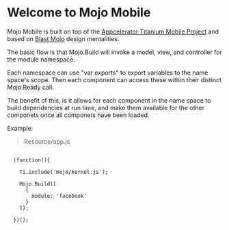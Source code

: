 Welcome to Mojo Mobile
======================

Mojo Mobile is built on top of the [Appcelerator Titanium Mobile Project](http://appcelerator.com) and based on [Blast Mojo](http://blastmojo.com) design mentalities.

The basic flow is that Mojo.Build will invoke a model, view, and controller for the module namespace. 

Each namespace can use "var exports" to export variables to the name space's scope. Then each component can access these within their distinct Mojo.Ready call.

The benefit of this, is it allows for each component in the name space to build dependencies at run time, and make them available for the other componets once all componets have been loaded.

Example:

> Resource/app.js

``` 

  (function(){
      
    Ti.include('mojo/kernel.js');
     
    Mojo.Build([
      {
        module: 'facebook'
      }
    ]);    
    
  })();

```
